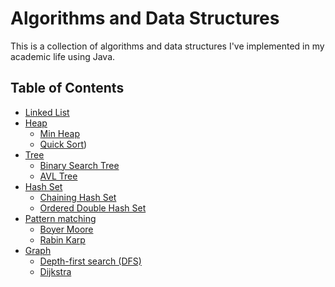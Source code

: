# Algorithms and Data Structures
This is a collection of algorithms and data structures I've implemented in my academic life using Java. 

## Table of Contents

- [Linked List](https://github.com/Babior/Algorithms-DataStructures/blob/main/LinkedList/src/com/company/MyLinkedList.java)
- [Heap]()
  - [Min Heap](https://github.com/Babior/Algorithms-DataStructures/blob/main/MinHeap/src/minheap/MinHeap.java)
  - [Quick Sort](https://github.com/Babior/Algorithms-DataStructures/blob/main/QuickSort/src/QuickSort.java))
- [Tree](https://pages.github.com/)
  - [Binary Search Tree](https://pages.github.com/)
  - [AVL Tree](https://pages.github.com/)
- [Hash Set](https://pages.github.com/)
  - [Chaining Hash Set](https://pages.github.com/)
  - [Ordered Double Hash Set](https://pages.github.com/)
- [Pattern matching](https://pages.github.com/)
  - [Boyer Moore](https://pages.github.com/)
  - [Rabin Karp](https://pages.github.com/)
- [Graph](https://pages.github.com/)
  - [Depth-first search (DFS)](https://pages.github.com/)
  - [Dijkstra](https://pages.github.com/)

